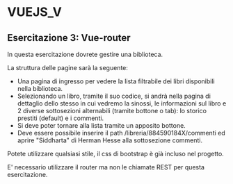 # VUEJS_V

## Esercitazione 3: Vue-router

In questa esercitazione dovrete gestire una biblioteca.

La struttura delle pagine sarà la seguente:

- Una pagina di ingresso per vedere la lista filtrabile dei libri disponibili nella biblioteca.
- Selezionando un libro, tramite il suo codice, si andrà nella pagina di dettaglio dello stesso in cui vedremo la sinossi, le informazioni sul libro e 2 diverse sottosezioni alternabili (tramite bottone o tab): lo storico prestiti (default) e i commenti.
- Si deve poter tornare alla lista tramite un apposito bottone.
- Deve essere possibile inserire il path /libreria/884590184X/commenti ed aprire "Siddharta" di Herman Hesse alla sottosezione commenti.

Potete utilizzare qualsiasi stile, il css di bootstrap è già incluso nel progetto.

E' necessario utilizzare il router ma non le chiamate REST per questa esercitazione.
